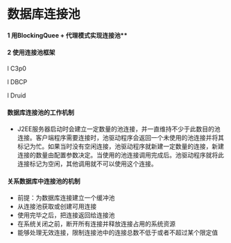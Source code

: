 # 数据库连接池

#### 1 用BlockingQuee + 代理模式实现连接池**

#### **2 使用连接池框架**

l C3p0

l DBCP

l Druid

#### 数据库连接池的工作机制

- J2EE服务器启动时会建立一定数量的池连接，并一直维持不少于此数目的池连接。客户端程序需要连接时，池驱动程序会返回一个未使用的池连接并将其标记为忙。如果当时没有空闲连接，池驱动程序就新建一定数量的连接，新建连接的数量由配置参数决定。当使用的池连接调用完成后。池驱动程序就将此连接标记为空闲，其他调用就不可以使用这个连接。

#### 关系数据库中连接池的机制

- 前提：为数据库连接建立一个缓冲池
- 从连接池获取或创建可用连接
- 使用完毕之后，把连接返回给连接池
- 在系统关闭之前，断开所有连接并释放连接占用的系统资源
- 能够处理无效连接，限制连接池中的连接总数不低于或者不超过某个限定值